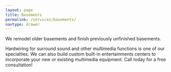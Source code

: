 ```yaml
---
layout: page
title: Basements
permalink: /services/basements/
navtype: drawer
---
```

We remodel older basements and finish previously unfinished basements.

Hardwiring for surround sound and other multimedia functions is one of our specialties. We can also build custom built-in entertainments centers to incorporate your new or existing multimedia equipment. Call today for a free consultation!